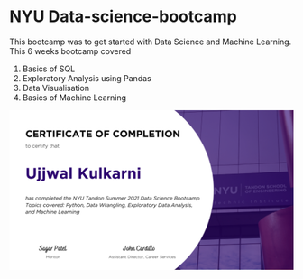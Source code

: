 # NYU Data-science-bootcamp

This bootcamp was to get started with Data Science and Machine Learning. This 6 weeks bootcamp covered 
1) Basics of SQL
2) Exploratory Analysis using Pandas
3) Data Visualisation
4) Basics of Machine Learning

![](https://github.com/ujjwalvkulkarni/NYU-data-science-bootcamp/blob/main/Ujjwal%20Kulkarni.png)
